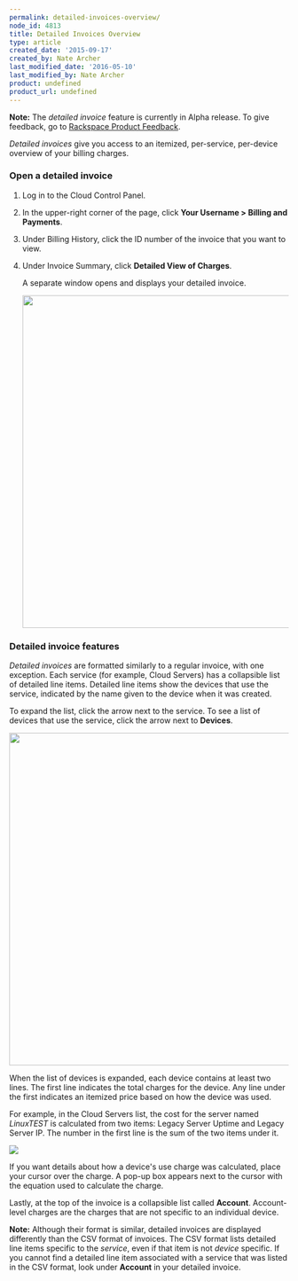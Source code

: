 ```yaml
---
permalink: detailed-invoices-overview/
node_id: 4813
title: Detailed Invoices Overview
type: article
created_date: '2015-09-17'
created_by: Nate Archer
last_modified_date: '2016-05-10'
last_modified_by: Nate Archer
product: undefined
product_url: undefined
---
```


**Note:** The *detailed invoice* feature is currently in Alpha release.
To give feedback, go to [Rackspace Product Feedback](http://feedback.rackspace.com/forums/258797-mycloud-cloud-control-panel/category/86622-billing).

*Detailed invoices* give you access to an itemized, per-service,
per-device overview of your billing charges.

### Open a detailed invoice

1.  Log in to the Cloud Control Panel.

2.  In the upper-right corner of the page, click **Your
    Username > Billing and Payments**.

3.  Under Billing History, click the ID number of the invoice that you
    want to view.

4.  Under Invoice Summary, click **Detailed View of Charges**.

    A separate window opens and displays your detailed invoice.

    <img src="{% asset_path general/detailed-invoices-overview/detailedinvoice.png %}" width="600" />

### Detailed invoice features

*Detailed invoices* are formatted similarly to a regular invoice, with
one exception. Each service (for example, Cloud Servers) has a
collapsible list of detailed line items. Detailed line items show the
devices that use the service, indicated by the name given to the device
when it was created.

To expand the list, click the arrow next to the service. To see a list of devices that use the service, click the arrow next to **Devices**.

  <img src="{% asset_path general/detailed-invoices-overview/detailedinvoiceexpand.png %}" width="600" />

When the list of devices is expanded, each device contains at least two
lines. The first line indicates the total charges for the device. Any
line under the first indicates an itemized price based on how the device
was used.

For example, in the Cloud Servers list, the cost for the server named
*LinuxTEST* is calculated from two items: Legacy Server Uptime and Legacy
Server IP. The number in the first line is the sum of the two items
under it.

 <img src="{% asset_path general/detailed-invoices-overview/linuxtest.png %}" />

If you want details about how a device's use charge was calculated,
place your cursor over the charge. A pop-up box appears next to the
cursor with the equation used to calculate the charge.

Lastly, at the top of the invoice is a collapsible list called
**Account**. Account-level charges are the charges that are not specific
to an individual device.

**Note:** Although their format is similar, detailed invoices are
displayed differently than the CSV format of invoices. The CSV format
lists detailed line items specific to the *service*, even if that item
is not *device* specific. If you cannot find a detailed line item
associated with a service that was listed in the CSV format, look under
**Account** in your detailed invoice.
